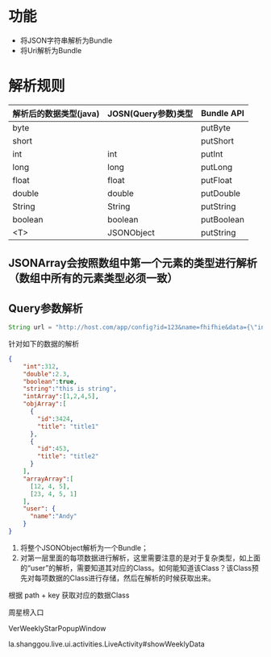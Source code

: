 # 功能
 - 将JSON字符串解析为Bundle
 - 将Uri解析为Bundle

# 解析规则
| 解析后的数据类型(java) | JOSN(Query参数)类型 | Bundle API |
| -- | -- | -- |
| byte |  | putByte |
| short |  |  putShort |
| int | int | putInt |
| long | long | putLong |
| float | float | putFloat |
| double | double | putDouble |
| String | String | putString |
| boolean | boolean | putBoolean |
| \<T\> | JSONObject | putString |

## JSONArray会按照数组中第一个元素的类型进行解析（数组中所有的元素类型必须一致）


## Query参数解析
``` java
String url = "http://host.com/app/config?id=123&name=fhifhie&data={\"int\":241, \"double\":0.1, \"array\":[]}"
```

针对如下的数据的解析
``` json
{
    "int":312,
    "double":2.3,
    "boolean":true,
    "string":"this is string",
    "intArray":[1,2,4,5],
    "objArray":[
      {
        "id":3424,
        "title": "title1"
      },
      {
        "id":453,
        "title": "title2"
      }
    ],
    "arrayArray":[
      [12, 4, 5],
      [23, 4, 5, 1]
    ],
    "user": {
      "name":"Andy"
    }
}
```

 1. 将整个JSONObject解析为一个Bundle；
 2. 对第一层里面的每项数据进行解析，这里需要注意的是对于复杂类型，如上面的“user”的解析，需要知道其对应的Class。如何能知道该Class？该Class预先对每项数据的Class进行存储，然后在解析的时候获取出来。

根据 path + key 获取对应的数据Class


周星榜入口

VerWeeklyStarPopupWindow

la.shanggou.live.ui.activities.LiveActivity#showWeeklyData